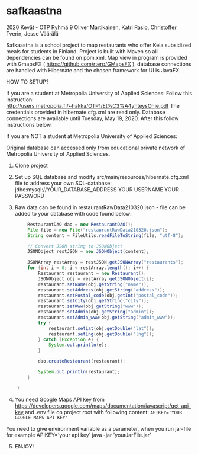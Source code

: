 # safkaastna

2020 Kevät - OTP
Ryhmä 9
Oliver Martikainen, Katri Rasio, Christoffer Tverin, Jesse Väärälä

Safkaastna is a school project to map restaurants who offer Kela subsidized meals for students in Finland.
Project is built with Maven so all dependencies can be found on pom.xml.
Map view in program is provided with GmapsFX ( https://github.com/rterp/GMapsFX ), database connections are handled with Hibernate and the chosen framework for UI is JavaFX.

HOW TO SETUP?

If you are a student at Metropolia University of Applied Sciences:
Follow this instruction: http://users.metropolia.fi/~hakka/OTP1/Et%C3%A4yhteysOhje.pdf
The credentials provided in hibernate.cfg.xml are read only.
Database connections are available until Tuesday, May 19, 2020. After this follow instructions below.

If you are NOT a student at Metropolia University of Applied Sciences:

Original database can accessed only from educational private network of Metropolia University of Applied Sciences. 

1. Clone project
2. Set up SQL database and modify src/main/resources/hibernate.cfg.xml file to address your own SQL-database:
        <property name="hibernate.connection.url">jdbc:mysql://YOUR_DATABASE_ADDRESS</property>
        <property name="hibernate.connection.username">YOUR USERNAME</property>
        <property name="hibernate.connection.password">YOUR PASSWORD</property>


3. Raw data can be found in restaurantRawData210320.json - file can be added to your database with code found below:
  
```java private static void readJSON() throws Exception {
        RestaurantDAO dao = new RestaurantDAO();
        File file = new File("restaurantRawData210320.json");
        String content = FileUtils.readFileToString(file, "utf-8");

        // Convert JSON string to JSONObject
        JSONObject restJSON = new JSONObject(content);

        JSONArray restArray = restJSON.getJSONArray("restaurants");
        for (int i = 0; i < restArray.length(); i++) {
            Restaurant restaurant = new Restaurant();
            JSONObject obj = restArray.getJSONObject(i);
            restaurant.setName(obj.getString("name"));
            restaurant.setAddress(obj.getString("address"));
            restaurant.setPostal_code(obj.getInt("postal_code"));
            restaurant.setCity(obj.getString("city"));
            restaurant.setWww(obj.getString("www"));
            restaurant.setAdmin(obj.getString("admin"));
            restaurant.setAdmin_www(obj.getString("admin_www"));
            try {
                restaurant.setLat(obj.getDouble("lat"));
                restaurant.setLng(obj.getDouble("lng"));
            } catch (Exception e) {
                System.out.println(e);
            }

            dao.createRestaurant(restaurant);

            System.out.println(restaurant);
        }

    }
```

4. You need Google Maps API key from https://developers.google.com/maps/documentation/javascript/get-api-key and .env file on project root with following content:
```APIKEY='YOUR GOOGLE MAPS API KEY'```

You need to give environment variable as a parameter, when you run jar-file
for example APIKEY='your api key' java -jar 'yourJarFile.jar'
       
5. ENJOY!



